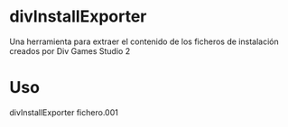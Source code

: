 # divInstallExporter
Una herramienta para extraer el contenido de los ficheros de instalación creados por Div Games Studio 2

# Uso
divInstallExporter fichero.001
